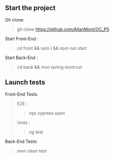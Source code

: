 ## Start the project

Git clone:

> git clone https://github.com/AllanMont/OC_P5

<!-- Explain how to start Front-end : cd front && npm run start -->
Start Front-End :
> cd front && npm i && npm run start

Start Back-End :
> cd back && mvn spring-boot:run

## Launch tests

Front-End Tests:

> E2E :

>> npx cypress open

> Units :

>> ng test


Back-End Tests:
> mvn clean test